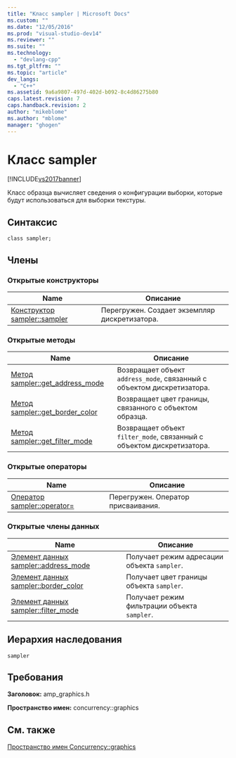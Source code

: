 ```yaml
---
title: "Класс sampler | Microsoft Docs"
ms.custom: ""
ms.date: "12/05/2016"
ms.prod: "visual-studio-dev14"
ms.reviewer: ""
ms.suite: ""
ms.technology: 
  - "devlang-cpp"
ms.tgt_pltfrm: ""
ms.topic: "article"
dev_langs: 
  - "C++"
ms.assetid: 9a6a9807-497d-402d-b092-8c4d86275b80
caps.latest.revision: 7
caps.handback.revision: 2
author: "mikeblome"
ms.author: "mblome"
manager: "ghogen"
---
```

# Класс sampler
[!INCLUDE[vs2017banner](../../../assembler/inline/includes/vs2017banner.md)]

Класс образца вычисляет сведения о конфигурации выборки, которые будут использоваться для выборки текстуры.  
  
## Синтаксис  
  
```  
class sampler;  
```  
  
## Члены  
  
### Открытые конструкторы  
  
|Name|Описание|  
|----------|--------------|  
|[Конструктор sampler::sampler](../Topic/sampler::sampler%20Constructor.md)|Перегружен.  Создает экземпляр дискретизатора.|  
  
### Открытые методы  
  
|Name|Описание|  
|----------|--------------|  
|[Метод sampler::get\_address\_mode](../Topic/sampler::get_address_mode%20Method.md)|Возвращает объект `address_mode`, связанный с объектом дискретизатора.|  
|[Метод sampler::get\_border\_color](../Topic/sampler::get_border_color%20Method.md)|Возвращает цвет границы, связанного с объектом образца.|  
|[Метод sampler::get\_filter\_mode](../Topic/sampler::get_filter_mode%20Method.md)|Возвращает объект `filter_mode`, связанный с объектом дискретизатора.|  
  
### Открытые операторы  
  
|Name|Описание|  
|----------|--------------|  
|[Оператор sampler::operator\=](../Topic/sampler::operator=%20Operator.md)|Перегружен.  Оператор присваивания.|  
  
### Открытые члены данных  
  
|Name|Описание|  
|----------|--------------|  
|[Элемент данных sampler::address\_mode](../Topic/sampler::address_mode%20Data%20Member.md)|Получает режим адресации объекта `sampler`.|  
|[Элемент данных sampler::border\_color](../Topic/sampler::border_color%20Data%20Member.md)|Получает цвет границы объекта `sampler`.|  
|[Элемент данных sampler::filter\_mode](../Topic/sampler::filter_mode%20Data%20Member.md)|Получает режим фильтрации объекта `sampler`.|  
  
## Иерархия наследования  
 `sampler`  
  
## Требования  
 **Заголовок:** amp\_graphics.h  
  
 **Пространство имен:** concurrency::graphics  
  
## См. также  
 [Пространство имен Concurrency::graphics](../../../parallel/amp/reference/concurrency-graphics-namespace.md)